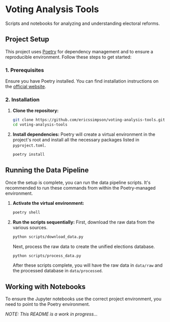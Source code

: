 # Voting Analysis Tools

Scripts and notebooks for analyzing and understanding electoral reforms.

## Project Setup

This project uses [Poetry](https://python-poetry.org/) for dependency management and to ensure a reproducible environment. Follow these steps to get started:

### 1. Prerequisites

Ensure you have Poetry installed. You can find installation instructions on the [official website](https://python-poetry.org/docs/#installation).

### 2. Installation

1.  **Clone the repository:**
    ```bash
    git clone https://github.com/ericssimpson/voting-analysis-tools.git
    cd voting-analysis-tools
    ```

2.  **Install dependencies:**
    Poetry will create a virtual environment in the project's root and install all the necessary packages listed in `pyproject.toml`.
    ```bash
    poetry install
    ```

## Running the Data Pipeline

Once the setup is complete, you can run the data pipeline scripts. It's recommended to run these commands from within the Poetry-managed environment.

1.  **Activate the virtual environment:**
    ```bash
    poetry shell
    ```

2.  **Run the scripts sequentially:**
    First, download the raw data from the various sources.
    ```bash
    python scripts/download_data.py
    ```
    Next, process the raw data to create the unified elections database.
    ```bash
    python scripts/process_data.py
    ```

    After these scripts complete, you will have the raw data in `data/raw` and the processed database in `data/processed`.

## Working with Notebooks

To ensure the Jupyter notebooks use the correct project environment, you need to point to the Poetry environment.



*NOTE: This README is a work in progress...*